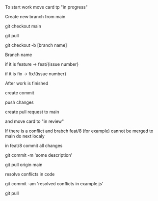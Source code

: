 To start work move card tp "in progress"

Create new branch from main

git checkout main

git pull

git checkout -b [branch name]

Branch name

if it is feature -> feat/{issue number}

if it is fix -> fix/{issue number}

After work is finished

create commit 

push changes

create pull request to main

and move card to "in review"


If there is a conflict and brabch feat/8 (for example) cannot be merged to main
do next localy

in feat/8 commit all changes

git commit -m 'some description'

git pull origin main

resolve conflicts in code

git commit -am 'resolved conflicts in example.js'

git pull

